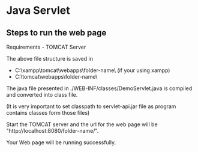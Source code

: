 # Java Servlet

## Steps to run the web page

Requirements -  TOMCAT Server

The above file structure is saved in 
- C:\xampp\tomcat\webapps\folder-name\ (if your using xampp)
- C:\tomcat\webapps\folder-name\

The java file presented in ./WEB-INF/classes/DemoServlet.java is compiled and converted into class file.

(It is very important to set classpath to servlet-api.jar file as program contains classes form those files)

Start the TOMCAT server and the url for the web page will be "http://localhost:8080/folder-name/".

Your Web page will be running successfully.
